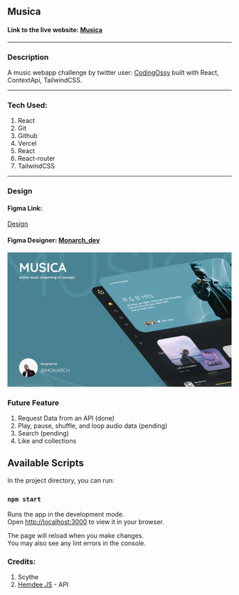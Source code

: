 ## Musica
#### Link to the live website: [Musica](https://musica-xi.vercel.app/ "Musica live site")
___

### Description 
A music webapp challenge by twitter user: [CodingOssy](https://twitter.com/codingossy "Codingosyy") built with React, ContextApi, TailwindCSS.
____


### Tech Used:
1. React
2. Git
3. Github
4. Vercel
5. React
6. React-router
7. TailwindCSS
___
### Design

#### Figma Link:
[Design](https://www.figma.com/file/pbwKUpfKPoAcBIgFoXFueS/Musica?node-id=98%3A194/ "Musica Figma design")

 
#### Figma Designer: [Monarch_dev](https://twitter.com/m0narch_dev "Monarch_dev")

![Musica Design](./src/images/design.png "Design")

### Future Feature
1. Request Data from an API (done)
2. Play, pause, shuffle, and loop audio data (pending)
3. Search (pending)
4. Like and collections

## Available Scripts

In the project directory, you can run:

### `npm start`

Runs the app in the development mode.\
Open [http://localhost:3000](http://localhost:3000) to view it in your browser.

The page will reload when you make changes.\
You may also see any lint errors in the console.

### Credits: 
1. Scythe
2. [Hemdee JS](https://twitter.com/SanusiMuhyideen "Sanusi Muhiydeen") - API